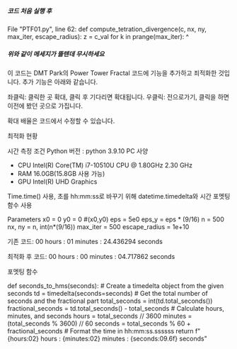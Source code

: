 ##### 코드 처음 실행 후 #####

File "PTF01.py", line 62:
def compute_tetration_divergence(c, nx, ny, max_iter, escape_radius):
    <source elided>
            z = c_val
            for k in prange(max_iter):
            ^

##### 위와 같이 메세지가 뜰텐데 무시하세요 #####

이 코드는 DMT Park의 Power Tower Fractal 코드에 기능을 추가하고 죄적화한 것입니다.
추가 기능은 아래와 같습니다.

좌클릭: 클릭한 곳 확대, 클릭 후 기다리면 확대됩니다.
우클릭: 전으로가기, 클릭을 하면 이전에 봤던 곳으로 가집니다.

확대 배율은 코드에서 수정할 수 있습니다.

최적화 현황

시간 측정 조건
Python 버전 : python 3.9.10
PC 사양
 - CPU	Intel(R) Core(TM) i7-10510U CPU @ 1.80GHz   2.30 GHz
 - RAM	16.0GB(15.8GB 사용 가능)
 - GPU Intel(R) UHD Graphics

Time.time() 사용, 초를 hh:mm:ss로 바꾸기 위해 datetime.timedelta와 시간 포멧팅 함수 사용

Parameters
x0 = 0
y0 = 0 #(x0,y0)
eps = 5e0
eps_y = eps * (9/16)
n = 500
nx, ny = n, int(n*(9/16))
max_iter = 500
escape_radius = 1e+10

기존 코드:
00 hours : 01 minutes : 24.436294 seconds

최적화 후 코드:
00 hours : 00 minutes : 04.717862 seconds

포멧팅 함수

def seconds_to_hms(seconds):
    # Create a timedelta object from the given seconds
    td = timedelta(seconds=seconds)
    # Get the total number of seconds and the fractional part
    total_seconds = int(td.total_seconds())
    fractional_seconds = td.total_seconds() - total_seconds
    # Calculate hours, minutes, and seconds
    hours = total_seconds // 3600
    minutes = (total_seconds % 3600) // 60
    seconds = total_seconds % 60 + fractional_seconds
    # Format the time in hh:mm:ss.ssssss
    return f"{hours:02} hours : {minutes:02} minutes : {seconds:09.6f} seconds"